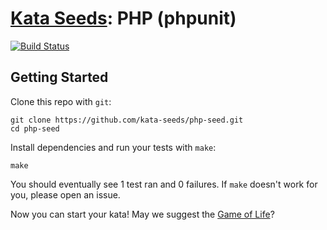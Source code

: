 # [Kata Seeds](http://github.com/kata-seeds/php-seed.git): PHP (phpunit)
[![Build Status](https://travis-ci.org/kata-seeds/php-seed.svg?branch=master)](https://travis-ci.org/kata-seeds/php-seed)

## Getting Started

Clone this repo with `git`:

    git clone https://github.com/kata-seeds/php-seed.git
    cd php-seed

Install dependencies and run your tests with `make`:

    make

You should eventually see 1 test ran and 0 failures. If `make` doesn't work for you, please open an issue.

Now you can start your kata! May we suggest the [Game of Life](http://en.wikipedia.org/wiki/Conway's_Game_of_Life)?
